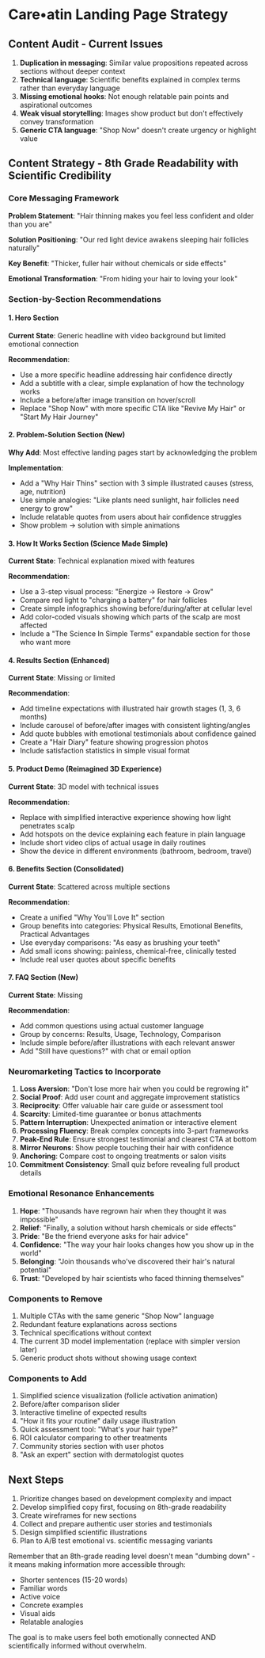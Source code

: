 # Care•atin Landing Page Strategy

## Content Audit - Current Issues

1. **Duplication in messaging**: Similar value propositions repeated across sections without deeper context
2. **Technical language**: Scientific benefits explained in complex terms rather than everyday language
3. **Missing emotional hooks**: Not enough relatable pain points and aspirational outcomes
4. **Weak visual storytelling**: Images show product but don't effectively convey transformation
5. **Generic CTA language**: "Shop Now" doesn't create urgency or highlight value

## Content Strategy - 8th Grade Readability with Scientific Credibility

### Core Messaging Framework

**Problem Statement**: "Hair thinning makes you feel less confident and older than you are"

**Solution Positioning**: "Our red light device awakens sleeping hair follicles naturally"

**Key Benefit**: "Thicker, fuller hair without chemicals or side effects"

**Emotional Transformation**: "From hiding your hair to loving your look"

### Section-by-Section Recommendations

#### 1. Hero Section

**Current State**: Generic headline with video background but limited emotional connection

**Recommendation**: 
- Use a more specific headline addressing hair confidence directly
- Add a subtitle with a clear, simple explanation of how the technology works
- Include a before/after image transition on hover/scroll
- Replace "Shop Now" with more specific CTA like "Revive My Hair" or "Start My Hair Journey"

#### 2. Problem-Solution Section (New)

**Why Add**: Most effective landing pages start by acknowledging the problem

**Implementation**:
- Add a "Why Hair Thins" section with 3 simple illustrated causes (stress, age, nutrition)
- Use simple analogies: "Like plants need sunlight, hair follicles need energy to grow"
- Include relatable quotes from users about hair confidence struggles
- Show problem → solution with simple animations

#### 3. How It Works Section (Science Made Simple)

**Current State**: Technical explanation mixed with features

**Recommendation**:
- Use a 3-step visual process: "Energize → Restore → Grow"
- Compare red light to "charging a battery" for hair follicles
- Create simple infographics showing before/during/after at cellular level
- Add color-coded visuals showing which parts of the scalp are most affected
- Include a "The Science In Simple Terms" expandable section for those who want more

#### 4. Results Section (Enhanced)

**Current State**: Missing or limited

**Recommendation**:
- Add timeline expectations with illustrated hair growth stages (1, 3, 6 months)
- Include carousel of before/after images with consistent lighting/angles
- Add quote bubbles with emotional testimonials about confidence gained
- Create a "Hair Diary" feature showing progression photos
- Include satisfaction statistics in simple visual format

#### 5. Product Demo (Reimagined 3D Experience)

**Current State**: 3D model with technical issues

**Recommendation**:
- Replace with simplified interactive experience showing how light penetrates scalp
- Add hotspots on the device explaining each feature in plain language
- Include short video clips of actual usage in daily routines
- Show the device in different environments (bathroom, bedroom, travel)

#### 6. Benefits Section (Consolidated)

**Current State**: Scattered across multiple sections

**Recommendation**:
- Create a unified "Why You'll Love It" section
- Group benefits into categories: Physical Results, Emotional Benefits, Practical Advantages
- Use everyday comparisons: "As easy as brushing your teeth"
- Add small icons showing: painless, chemical-free, clinically tested
- Include real user quotes about specific benefits

#### 7. FAQ Section (New)

**Current State**: Missing

**Recommendation**:
- Add common questions using actual customer language
- Group by concerns: Results, Usage, Technology, Comparison
- Include simple before/after illustrations with each relevant answer
- Add "Still have questions?" with chat or email option

### Neuromarketing Tactics to Incorporate

1. **Loss Aversion**: "Don't lose more hair when you could be regrowing it"
2. **Social Proof**: Add user count and aggregate improvement statistics
3. **Reciprocity**: Offer valuable hair care guide or assessment tool
4. **Scarcity**: Limited-time guarantee or bonus attachments
5. **Pattern Interruption**: Unexpected animation or interactive element
6. **Processing Fluency**: Break complex concepts into 3-part frameworks
7. **Peak-End Rule**: Ensure strongest testimonial and clearest CTA at bottom
8. **Mirror Neurons**: Show people touching their hair with confidence
9. **Anchoring**: Compare cost to ongoing treatments or salon visits
10. **Commitment Consistency**: Small quiz before revealing full product details

### Emotional Resonance Enhancements

1. **Hope**: "Thousands have regrown hair when they thought it was impossible"
2. **Relief**: "Finally, a solution without harsh chemicals or side effects"
3. **Pride**: "Be the friend everyone asks for hair advice"
4. **Confidence**: "The way your hair looks changes how you show up in the world"
5. **Belonging**: "Join thousands who've discovered their hair's natural potential"
6. **Trust**: "Developed by hair scientists who faced thinning themselves"

### Components to Remove

1. Multiple CTAs with the same generic "Shop Now" language
2. Redundant feature explanations across sections
3. Technical specifications without context
4. The current 3D model implementation (replace with simpler version later)
5. Generic product shots without showing usage context

### Components to Add

1. Simplified science visualization (follicle activation animation)
2. Before/after comparison slider
3. Interactive timeline of expected results
4. "How it fits your routine" daily usage illustration
5. Quick assessment tool: "What's your hair type?"
6. ROI calculator comparing to other treatments
7. Community stories section with user photos
8. "Ask an expert" section with dermatologist quotes

## Next Steps

1. Prioritize changes based on development complexity and impact
2. Develop simplified copy first, focusing on 8th-grade readability
3. Create wireframes for new sections
4. Collect and prepare authentic user stories and testimonials
5. Design simplified scientific illustrations
6. Plan to A/B test emotional vs. scientific messaging variants

Remember that an 8th-grade reading level doesn't mean "dumbing down" - it means making information more accessible through:
- Shorter sentences (15-20 words)
- Familiar words
- Active voice
- Concrete examples
- Visual aids
- Relatable analogies

The goal is to make users feel both emotionally connected AND scientifically informed without overwhelm. 